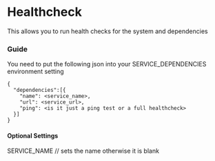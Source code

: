 # Healthcheck

This allows you to run health checks for the system and dependencies

### Guide
You need to put the following json into your SERVICE_DEPENDENCIES environment setting

```
{
  "dependencies":[{
    "name": <service_name>,
    "url": <service_url>,
    "ping": <is it just a ping test or a full healthcheck>
  }]
}
```

#### Optional Settings
SERVICE_NAME // sets the name otherwise it is blank


